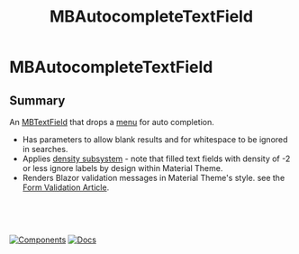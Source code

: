 ﻿---
uid: C.MBAutocompleteTextField
title: MBAutocompleteTextField
---
# MBAutocompleteTextField

## Summary

An [MBTextField](xref:C.MBTextField) that drops a [menu](xref:C.MBMenu) for auto completion.

- Has parameters to allow blank results and for whitespace to be ignored in searches.
- Applies [density subsystem](xref:A.Density) - note that filled text fields with density of -2 or less ignore labels by design within Material Theme.
- Renders Blazor validation messages in Material Theme's style. see the [Form Validation Article](xref:A.FormValidation).

&nbsp;

&nbsp;

[![Components](https://img.shields.io/static/v1?label=Components&message=Plus&color=red)](xref:A.PlusComponents)
[![Docs](https://img.shields.io/static/v1?label=API%20Documentation&message=MBAutocompleteTextField&color=brightgreen)](xref:Material.Blazor.MBAutocompleteTextField)

